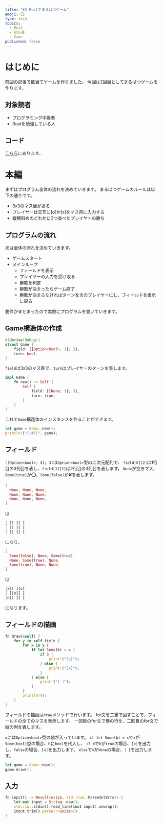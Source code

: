 ```yaml
---
title: "#3 Rustでまるばつゲーム"
emoji: ⭕️
type: tech
topics:
  - Rust
  - 初心者
  - Game
published: false
---
```


# はじめに

[前回]の記事で数当てゲームを作りました。
今回は2回目としてまるばつゲームを作ります。

## 対象読者

- プログラミング中級者
- Rustを勉強している人

## コード

[こちら]にあります。

# 本編

まずはプログラム全体の流れを決めていきます。
まるばつゲームのルールは以下の通りです。

- 3x3のマス目がある
- プレイヤーは交互に[o]か[x]をマス目に入力する
- 縦横斜めのどれかに3つ並べたプレイヤーの勝ち

## プログラムの流れ

次は全体の流れを決めていきます。

- ゲームスタート
- メインループ
  - フィールドを表示
  - プレイヤーの入力を受け取る
  - 勝敗を判定
  - 勝敗が決まったらゲーム終了
  - 勝敗が決まらなければターンを次のプレイヤーにし、フィールドを表示に戻る

要件がまとまったので実際にプログラムを書いていきます。

## Game構造体の作成

```rust
#[derive(Debug)]
struct Game {
    field: [[Option<bool>; 3]; 3],
    turn: bool,
}
```

`field`は3x3のマス目で、`turn`はプレイヤーのターンを表します。

```rust
impl Game {
    fn new() -> Self {
        Self {
            field: [[None; 3]; 3],
            turn: true,
        }
    }
}
```

これで`Game`構造体のインスタンスを作ることができます。

```rust
let game = Game::new();
println!("{:#?}", game);
```

## フィールド

`[[Option<bool>; 3]; 3]`は`Option<bool>`型の二次元配列で、
`field[0][2]`は1行目の3列目を表し、`field[1][2]`は2行目の3列目を表します。
`None`が空きマス、`Some(true)`が⭕️、`Some(false)`が❌を表します。

```rust
[
  None, None, None,
  None, None, None,
  None, None, None,
]
```

は

```rust
[ ][ ][ ]
[ ][ ][ ]
[ ][ ][ ]
```

になり、

```rust
[
  Some(false), None, Some(true),
  None, Some(true), None,
  Some(true), None, None,
]
```

は

```rust
[x][ ][o]
[ ][o][ ]
[o][ ][ ]
```

になります。

## フィールドの描画

```rust
fn draw(&self) {
    for y in self.field {
        for x in y {
            if let Some(b) = x {
                if b {
                    print!("[o]");
                } else {
                    print!("[x]");
                }
            } else {
                print!("[ ]");
            }
        }
        println!();
    }
}
```

フィールドの描画は`draw`メソッドで行います。
for文を二重で回すことで、フィールドの全てのマスを表示します。
一回目のfor文で横の行を、二回目のfor文で縦の列を表します。

`x`には`Option<bool>`型の値が入っています。
`if let Some(b) = x`で`x`が`Some(bool)`型の場合、`b`に`bool`を代入し、
`if b`で`b`が`true`の場合、`[o]`を出力し、`false`の場合、`[x]`を出力します。
`else`で`x`が`None`の場合、`[ ]`を出力します。

```rust
let game = Game::new();
game.draw();
```

## 入力

```rust
fn input() -> Result<usize, std::num::ParseIntError> {
    let mut input = String::new();
    std::io::stdin().read_line(&mut input).unwrap();
    input.trim().parse::<usize>()
}
```

[前回]: https://zenn.dev/daizyoo/articles/number-guessing "number-guessing"
[こちら]: https://github.com/daizyoo/tic-toc-toe "tic-toc-toe"
